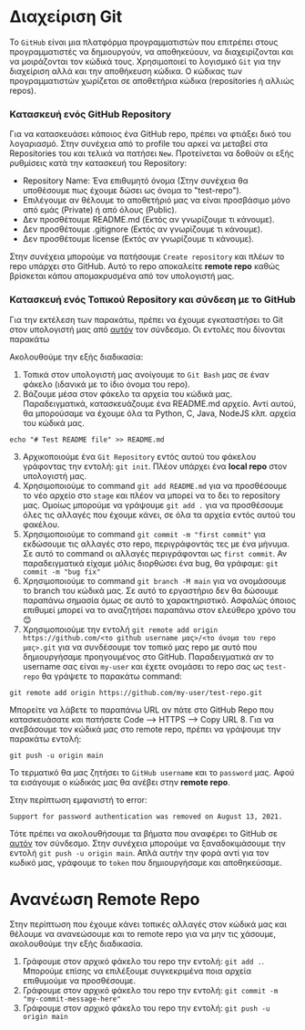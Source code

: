 # Διαχείριση Git

Το `GitHub` είναι μια πλατφόρμα προγραμματιστών που επιτρέπει στους προγραμματιστές να δημιουργούν, να αποθηκεύουν, να διαχειρίζονται και να μοιράζονται τον κώδικά τους. Χρησιμοποιεί το λογισμικό `Git` για την διαχείριση αλλά και την αποθήκευση κώδικα. Ο κώδικας των προγραμματιστών χωρίζεται σε αποθετήρια κώδικα (repositories ή αλλιώς repos).

### Κατασκευή ενός GitHub Repository

Για να κατασκευάσει κάποιος ένα GitHub repo, πρέπει να φτιάξει δικό του λογαριασμό. Στην συνέχεια από το profile του αρκεί να μεταβεί στα Repositories του και τελικά να πατήσει `New`. Προτείνεται να δοθούν οι εξής ρυθμίσεις κατά την κατασκευή του Repository:
- Repository Name: Ένα επιθυμητό όνομα (Στην συνέχεια θα υποθέσουμε πως έχουμε δώσει ως όνομα το "test-repo").
- Επιλέγουμε αν θέλουμε το αποθετήριό μας να είναι προσβάσιμο μόνο από εμάς (Private) ή από όλους (Public).
- Δεν προσθέτουμε README.md (Εκτός αν γνωρίζουμε τι κάνουμε).
- Δεν προσθέτουμε .gitignore (Εκτός αν γνωρίζουμε τι κάνουμε).
- Δεν προσθέτουμε license (Εκτός αν γνωρίζουμε τι κάνουμε).

Στην συνέχεια μπορούμε να πατήσουμε `Create repository` και πλέων το repo υπάρχει στο GitHub. Αυτό το repo αποκαλείτε __remote repo__ καθώς βρίσκεται κάπου απομακρυσμένα από τον υπολογιστή μας.

### Κατασκευή ενός Τοπικού Repository και σύνδεση με το GitHub

Για την εκτέλεση των παρακάτω, πρέπει να έχουμε εγκαταστήσει το Git στον υπολογιστή μας από [αυτόν](https://git-scm.com/downloads) τον σύνδεσμο. Οι εντολές που δίνονται παρακάτω 

Ακολουθούμε την εξής διαδικασία:
1. Τοπικά στον υπολογιστή μας ανοίγουμε το `Git Bash` μας σε έναν φάκελο (ιδανικά με το ίδιο όνομα του repo).
2. Βάζουμε μέσα στον φάκελο τα αρχεία του κώδικά μας. Παραδειγματικά, κατασκευάζουμε ένα README.md αρχείο. Αντί αυτού, θα μπορούσαμε να έχουμε όλα τα Python, C, Java, NodeJS κλπ. αρχεία του κώδικά μας. 
```
echo "# Test README file" >> README.md
```
3. Αρχικοποιούμε ένα `Git Repository` εντός αυτού του φάκελου γράφοντας την εντολή: `git init`. Πλέον υπάρχει ένα __local repo__ στον υπολογιστή μας.
4. Χρησιμοποιούμε το command `git add README.md` για να προσθέσουμε το νέο αρχείο στο `stage` και πλέον να μπορεί να το δει το repository μας. Ομοίως μπορούμε να γράψουμε `git add .` για να προσθέσουμε όλες τις αλλαγές που έχουμε κάνει, σε όλα τα αρχεία εντός αυτού του φακέλου.
5. Χρησιμοποιούμε το command `git commit -m "first commit"` για εκδώσουμε τις αλλαγές στο repo, περιγράφοντάς τες με ένα μήνυμα. Σε αυτό το command οι αλλαγές περιγράφονται ως `first commit`. Αν παραδειγματικά είχαμε μόλις διορθώσει ένα bug, θα γράφαμε: `git commit -m "bug fix"`
6. Χρησιμοποιούμε το command `git branch -M main` για να ονομάσουμε το branch του κώδικά μας. Σε αυτό το εργαστήριο δεν θα δώσουμε παραπάνω σημασία όμως σε αυτό το χαρακτηριστικό. Ασφαλώς όποιος επιθυμεί μπορεί να το αναζητήσει παραπάνω στον ελεύθερο χρόνο του 😊
7. Χρησιμοποιούμε την εντολή `git remote add origin https://github.com/<το github username μας>/<το όνομα του repo μας>.git` για να συνδέσουμε τον τοπικό μας repo με αυτό που δημιουργήσαμε προηγουμένος στο GitHub. Παραδειγματικά αν το username σας είναι `my-user` και έχετε ονομάσει το repo σας ως `test-repo` θα γράψετε το παρακάτω command:
```
git remote add origin https://github.com/my-user/test-repo.git
``` 
Μπορείτε να λάβετε το παραπάνω URL αν πάτε στο GitHub Repo που κατασκευάσατε και πατήσετε Code --> HTTPS --> Copy URL
8. Για να ανεβάσουμε τον κώδικά μας στο remote repo, πρέπει να γράψουμε την παρακάτω εντολή:
```
git push -u origin main
```

Το τερματικό θα μας ζητήσει το `GitHub username` και το `password` μας. Αφού τα εισάγουμε ο κώδικάς μας θα ανέβει στην __remote repo__. 

Στην περίπτωση εμφανιστή το error: 
```
Support for password authentication was removed on August 13, 2021.
```
Τότε πρέπει να ακολουθήσουμε τα βήματα που αναφέρει το GitHub σε [αυτόν](https://git-scm.com/downloads) τον σύνδεσμο. Στην συνέχεια μπορούμε να ξαναδοκιμάσουμε την εντολή `git push -u origin main`. Απλά αυτήν την φορά αντί για τον κωδικό μας, γράφουμε το `token` που δημιουργήσαμε και αποθηκεύσαμε.

# Ανανέωση Remote Repo

Στην περίπτωση που έχουμε κάνει τοπικές αλλαγές στον κώδικά μας και θέλουμε να ανανεώσουμε και το remote repo για να μην τις χάσουμε, ακολουθούμε την εξής διαδικασία.
1. Γράφουμε στον αρχικό φάκελο του repo την εντολή: `git add .`. Μπορούμε επίσης να επιλέξουμε συγκεκριμένα ποια αρχεία επιθυμούμε να προσθέσουμε.
2. Γράφουμε στον αρχικό φάκελο του repo την εντολή: `git commit -m "my-commit-message-here"`
3. Γράφουμε στον αρχικό φάκελο του repo την εντολή: `git push -u origin main`
